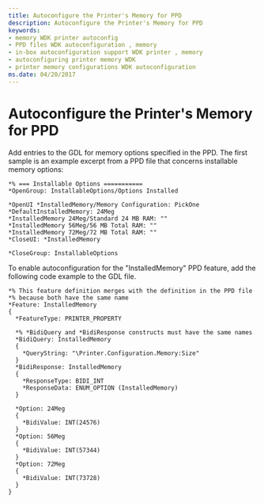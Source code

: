 ```yaml
---
title: Autoconfigure the Printer's Memory for PPD
description: Autoconfigure the Printer's Memory for PPD
keywords:
- memory WDK printer autoconfig
- PPD files WDK autoconfiguration , memory
- in-box autoconfiguration support WDK printer , memory
- autoconfiguring printer memory WDK
- printer memory configurations WDK autoconfiguration
ms.date: 04/20/2017
---
```


# Autoconfigure the Printer's Memory for PPD


Add entries to the GDL for memory options specified in the PPD. The first sample is an example excerpt from a PPD file that concerns installable memory options:

```PPD
*% === Installable Options ===========
*OpenGroup: InstallableOptions/Options Installed
 
*OpenUI *InstalledMemory/Memory Configuration: PickOne
*DefaultInstalledMemory: 24Meg
*InstalledMemory 24Meg/Standard 24 MB RAM: ""
*InstalledMemory 56Meg/56 MB Total RAM: ""
*InstalledMemory 72Meg/72 MB Total RAM: ""
*CloseUI: *InstalledMemory
 
*CloseGroup: InstallableOptions
```

To enable autoconfiguration for the "InstalledMemory" PPD feature, add the following code example to the GDL file.

```GDL
*% This feature definition merges with the definition in the PPD file
*% because both have the same name
*Feature: InstalledMemory
{
  *FeatureType: PRINTER_PROPERTY

  *% *BidiQuery and *BidiResponse constructs must have the same names
  *BidiQuery: InstalledMemory
  {
    *QueryString: "\Printer.Configuration.Memory:Size"
  }
  *BidiResponse: InstalledMemory
  {
    *ResponseType: BIDI_INT
    *ResponseData: ENUM_OPTION (InstalledMemory)
  }
 
  *Option: 24Meg
  { 
    *BidiValue: INT(24576)
  } 
  *Option: 56Meg
  {
    *BidiValue: INT(57344)
  }
  *Option: 72Meg
  {
    *BidiValue: INT(73728)
  }
}
```

 

 




